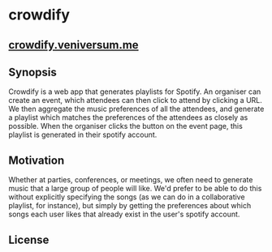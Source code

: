 # crowdify

## [crowdify.veniversum.me](crowdify.veniversum.me)

## Synopsis

Crowdify is a web app that generates playlists for Spotify. An organiser can create an event, which attendees can then click to attend by clicking a URL. We then aggregate the music preferences of all the attendees, and generate a playlist which matches the preferences of the attendees as closely as possible. When the organiser clicks the button on the event page, this playlist is generated in their spotify account.


## Motivation

Whether at parties, conferences, or meetings, we often need to generate music that a large group of people will like. We'd prefer to be able to do this without explicitly specifying the songs (as we can do in a collaborative playlist, for instance),  but simply by getting the preferences about which songs each user likes that already exist in the user's spotify account.	

## License



